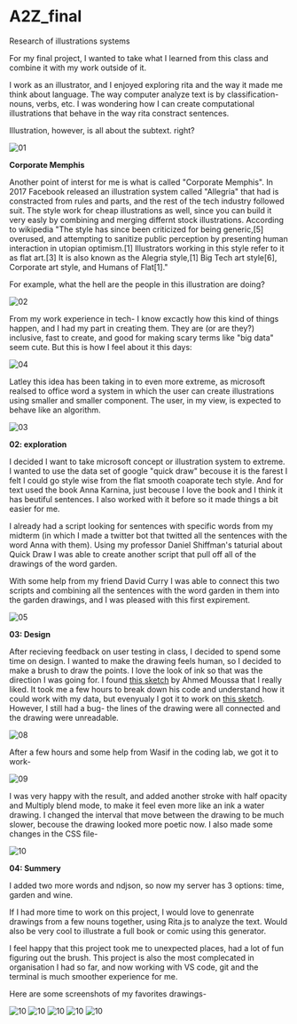 # A2Z_final

Research of illustrations systems

For my final project, I wanted to take what I learned from this class and combine it with my work outside of it.

I work as an illustrator, and I enjoyed exploring rita and the way it made me think about language. The way computer analyze text is by classification- nouns, verbs, etc. I was wondering how I can create computational illustrations that behave in the way rita constract sentences.

Illustration, however, is all about the subtext. right?

![01](images/01.jpg)

**Corporate Memphis**

Another point of interst for me is what is called "Corporate Memphis". In 2017 Facebook released an illustration system called "Allegria" that had is constracted from rules and parts, and the rest of the tech industry followed suit. The style work for cheap illustrations as well, since you can build it very easly by combining and merging differnt stock illustrations. According to wikipedia "The style has since been criticized for being generic,[5] overused, and attempting to sanitize public perception by presenting human interaction in utopian optimism.[1] Illustrators working in this style refer to it as flat art.[3] It is also known as the Alegria style,[1] Big Tech art style[6], Corporate art style, and Humans of Flat[1]."

For example, what the hell are the people in this illustration are doing?

![02](images/02.jpeg)

From my work experience in tech- I know excactly how this kind of things happen, and I had my part in creating them. They are (or are they?) inclusive, fast to create, and good for making scary terms like "big data" seem cute. But this is how I feel about it this days:

![04](images/04.jpeg)

Latley this idea has been taking in to even more extreme, as microsoft realsed to office word a system in which the user can create illustrations using smaller and smaller component. The user, in my view, is expected to behave like an algorithm.

![03](images/03.png)

**02: exploration**

I decided I want to take microsoft concept or illustration system to extreme. I wanted to use the data set of google "quick draw" becouse it is the farest I felt I could go style wise from the flat smooth coaporate tech style. And for text used the book Anna Karnina, just becouse I love the book and I think it has beutiful sentences. I also worked with it before so it made things a bit easier for me.

I already had a script looking for sentences with specific words from my midterm (in which I made a twitter bot that twitted all the sentences with the word Anna with them). Using my professor Daniel Shiffman's taturial about Quick Draw I was able to create another script that pull off all of the drawings of the word garden.

With some help from my friend David Curry I was able to connect this two scripts and combining all the sentences with the word garden in them into the garden drawings, and I was pleased with this first expirement.

![05](images/05.png)

**03: Design**

After recieving feedback on user testing in class, I decided to spend some time on design.
I wanted to make the drawing feels human, so I decided to make a brush to draw the points. I love the look of ink so that was the direction I was going for.
I found <a href="https://editor.p5js.org/AhmadMoussa/sketches/UEkATscAg">this sketch</a> by Ahmed Moussa that I really liked. It took me a few hours to break down his code and understand how it could work with my data, but evenyualy I got it to work on <a href="https://editor.p5js.org/Shiraserilevi/sketches/k7UZxWgCk">this sketch</a>. However, I still had a bug- the lines of the drawing were all connected and the drawing were unreadable.

![08](images/08.png)

After a few hours and some help from Wasif in the coding lab, we got it to work-

![09](images/09.png)

I was very happy with the result, and added another stroke with half opacity and Multiply blend mode, to make it feel even more like an ink a water drawing. I changed the interval that move between the drawing to be much slower, becouse the drawing looked more poetic now. I also made some changes in the CSS file-

![10](Screenshots/01.png)

**04: Summery**

I added two more words and ndjson, so now my server has 3 options: time, garden and wine.

If I had more time to work on this project, I would love to genenrate drawings from a few nouns together, using Rita.js to analyze the text. Would also be very cool to illustrate a full book or comic using this generator.

I feel happy that this project took me to unexpected places, had a lot of fun figuring out the brush. This project is also the most complecated in organisation I had so far, and now working with VS code, git and the terminal is much smoother experience for me.

Here are some screenshots of my favorites drawings-

![10](Screenshots/02.png)
![10](Screenshots/04.png)
![10](Screenshots/05.png)
![10](Screenshots/06.png)
![10](Screenshots/07.png)
